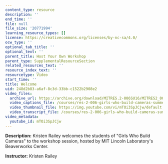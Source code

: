 ```yaml
---
content_type: resource
description: ''
end_time: ''
file: null
file_size: '20771994'
learning_resource_types: []
license: https://creativecommons.org/licenses/by-nc-sa/4.0/
ocw_type: ''
optional_tab_title: ''
optional_text: ''
parent_title: Host Your Own Workshop
parent_type: SupplementalResourceSection
related_resources_text: ''
resource_index_text: ''
resourcetype: Video
start_time: ''
title: Welcome
uid: 248d2b83-a6af-8c3d-33bb-c1522b2908e2
video_files:
  archive_url: https://archive.org/download/MITRES.2-006SU16/MITRES2_006SU16_talk1_300k.mp4
  video_captions_file: /courses/res-2-006-girls-who-build-cameras-summer-2016/f9591fd59ff5533fa36665d37792e020_mTOi3SpJCjw.vtt
  video_thumbnail_file: https://img.youtube.com/vi/mTOi3SpJCjw/default.jpg
  video_transcript_file: /courses/res-2-006-girls-who-build-cameras-summer-2016/090313cbb866fec736de6f28eee45bc0_mTOi3SpJCjw.pdf
video_metadata:
  youtube_id: mTOi3SpJCjw
---
```


**Description:** Kristen Railey welcomes the students of "Girls Who Build Cameras" to the workshop session, hosted by MIT Lincoln Laboratory's Beaverworks Center.

**Instructor:** Kristen Railey

